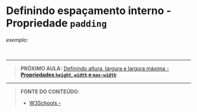 # Definindo espaçamento interno - Propriedade `padding`





###### exemplo:

``` css
```





***

> **PRÓXIMO AULA:** [Definindo altura, largura e largura máxima - **Propriedades `height`, `width` e `max-width`**](../6.2-height-width-e-max-width)

***


> **FONTE DO CONTEÚDO**:
>
> - [W3Schools - ]()

